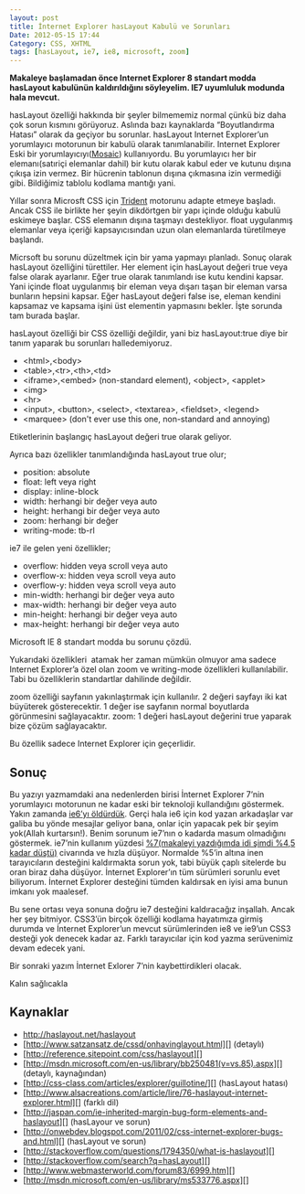 ```yaml
---
layout: post
title: İnternet Explorer hasLayout Kabulü ve Sorunları
Date: 2012-05-15 17:44
Category: CSS, XHTML
tags: [hasLayout, ie7, ie8, microsoft, zoom]
---
```


**Makaleye başlamadan önce Internet Explorer 8 standart modda hasLayout
kabulünün kaldırıldığını söyleyelim. IE7 uyumluluk modunda hala
mevcut.**

hasLayout özelliği hakkında bir şeyler bilmememiz normal çünkü biz daha
çok sorun kısmını görüyoruz. Aslında bazı kaynaklarda “Boyutlandırma
Hatası” olarak da geçiyor bu sorunlar. hasLayout Internet Explorer’un
yorumlayıcı motorunun bir kabulü olarak tanımlanabilir. Internet
Explorer Eski bir yorumlayıcıyı([Mosaic][]) kullanıyordu. Bu yorumlayıcı
her bir elemanı(satıriçi elemanlar dahil) bir kutu olarak kabul eder ve
kutunu dışına çıkışa izin vermez. Bir hücrenin tablonun dışına çıkmasına
izin vermediği gibi. Bildiğimiz tablolu kodlama mantığı yani.

Yıllar sonra Microsft CSS için [Trident][] motorunu adapte etmeye
başladı. Ancak CSS ile birlikte her şeyin dikdörtgen bir yapı içinde
olduğu kabulü eskimeye başlar. CSS elemanın dışına taşmayı destekliyor.
float uygulanmış elemanlar veya içeriği kapsayıcısından uzun olan
elemanlarda türetilmeye başlandı.

Micrsoft bu sorunu düzeltmek için bir yama yapmayı planladı. Sonuç
olarak hasLayout özelliğini türettiler. Her element için hasLayout
değeri true veya false olarak ayarlanır. Eğer true olarak tanımlandı ise
kutu kendini kapsar. Yani içinde float uygulanmış bir eleman veya dışarı
taşan bir eleman varsa bunların hepsini kapsar. Eğer hasLayout değeri
false ise, eleman kendini kapsamaz ve kapsama işini üst elementin
yapmasını bekler. İşte sorunda tam burada başlar.

hasLayout özelliği bir CSS özelliği değildir, yani biz hasLayout:true
diye bir tanım yaparak bu sorunları halledemiyoruz.

-   <html\>,<body\>
-   <table\>,<tr\>,<th\>,<td\>
-   <iframe\>,<embed\> (non-standard element), <object\>, <applet\>
-   <img\>
-   <hr\>
-   <input\>, <button\>, <select\>, <textarea\>, <fieldset\>, <legend\>
-   <marquee\> (don't ever use this one, non-standard and annoying)

Etiketlerinin başlangıç hasLayout değeri true olarak geliyor.

Ayrıca bazı özellikler tanımlandığında hasLayout true olur;

-   position: absolute
-   float: left veya right
-   display: inline-block
-   width: herhangi bir değer veya auto
-   height: herhangi bir değer veya auto
-   zoom: herhangi bir değer
-   writing-mode: tb-rl

ie7 ile gelen yeni özellikler;

-   overflow: hidden veya scroll veya auto
-   overflow-x: hidden veya scroll veya auto
-   overflow-y: hidden veya scroll veya auto
-   min-width: herhangi bir değer veya auto
-   max-width: herhangi bir değer veya auto
-   min-height: herhangi bir değer veya auto
-   max-height: herhangi bir değer veya auto

Microsoft IE 8 standart modda bu sorunu çözdü.

Yukarıdaki özellikleri  atamak her zaman mümkün olmuyor ama sadece
Internet Explorer’a özel olan zoom ve writing-mode özellikleri
kullanılabilir. Tabi bu özelliklerin standartlar dahilinde değildir.

zoom özelliği sayfanın yakınlaştırmak için kullanılır. 2 değeri sayfayı
iki kat büyüterek gösterecektir. 1 değer ise sayfanın normal boyutlarda
görünmesini sağlayacaktır. zoom: 1 değeri hasLayout değerini true
yaparak bize çözüm sağlayacaktır.

Bu özellik sadece Internet Explorer için geçerlidir.

## Sonuç

Bu yazıyı yazmamdaki ana nedenlerden birisi İnternet Explorer 7’nin
yorumlayıcı motorunun ne kadar eski bir teknoloji kullandığını
göstermek. Yakın zamanda [ie6’yı öldürdük][]. Gerçi hala ie6 için kod
yazan arkadaşlar var galiba bu yönde mesajlar geliyor bana, onlar için
yapacak pek bir şeyim yok(Allah kurtarsın!). Benim sorunum ie7’nın o
kadarda masum olmadığını göstermek. ie7’nin kullanım yüzdesi
[%7(makaleyi yazdığımda idi şimdi %4,5 kadar düştü)][] civarında ve
hızla düşüyor. Normalde %5’in altına inen tarayıcıların desteğini
kaldırmakta sorun yok, tabi büyük çaplı sitelerde bu oran biraz daha
düşüyor. İnternet Explorer’ın tüm sürümleri sorunlu evet biliyorum.
İnternet Explorer desteğini tümden kaldırsak en iyisi ama bunun imkanı
yok maalesef.

Bu sene ortası veya sonuna doğru ie7 desteğini kaldıracağız inşallah.
Ancak her şey bitmiyor. CSS3’ün birçok özelliği kodlama hayatımıza
girmiş durumda ve İnternet Explorer’un mevcut sürümlerinden ie8 ve
ie9’un CSS3 desteği yok denecek kadar az. Farklı tarayıcılar için kod
yazma serüvenimiz devam edecek yani.

Bir sonraki yazım İnternet Exlorer 7’nin kaybettirdikleri olacak.

Kalın sağlıcakla

## Kaynaklar

-   http://haslayout.net/haslayout
-   [http://www.satzansatz.de/cssd/onhavinglayout.html][] (detaylı)
-   [http://reference.sitepoint.com/css/haslayout][]
-   [http://msdn.microsoft.com/en-us/library/bb250481(v=vs.85).aspx][]
    (detaylı, kaynağından)
-   [http://css-class.com/articles/explorer/guillotine/][] (hasLayout
    hatası)
-   [http://www.alsacreations.com/article/lire/76-haslayout-internet-explorer.html][]
    (farklı dil)
-   [http://jaspan.com/ie-inherited-margin-bug-form-elements-and-haslayout][]
    (hasLayour ve sorun)
-   [http://onwebdev.blogspot.com/2011/02/css-internet-explorer-bugs-and.html][]
    (hasLayout ve sorun)
-   [http://stackoverflow.com/questions/1794350/what-is-haslayout][]
-   [http://stackoverflow.com/search?q=hasLayout][]
-   [http://www.webmasterworld.com/forum83/6999.htm][]
-   [http://msdn.microsoft.com/en-us/library/ms533776.aspx][]


  [Mosaic]: http://en.wikipedia.org/wiki/Mosaic_web_browser
  [Trident]: http://en.wikipedia.org/wiki/Trident_(layout_engine)
  [ie6’yı öldürdük]: http://www.fatihhayrioglu.com/ie6-sonrasi-kod-yazma-aliskanliklarimizi-guncellemek/
  [%7(makaleyi yazdığımda idi şimdi %4,5 kadar düştü)]: http://labs.sahibinden.com/yazi/sahibinden-com-ziyaretcileri-2011-yili-teknoloji-analizi/
  [http://www.satzansatz.de/cssd/onhavinglayout.html]: http://www.satzansatz.de/cssd/onhavinglayout.html
  [http://reference.sitepoint.com/css/haslayout]: http://reference.sitepoint.com/css/haslayout
  [http://msdn.microsoft.com/en-us/library/bb250481(v=vs.85).aspx]: http://msdn.microsoft.com/en-us/library/bb250481(v=vs.85).aspx
  [http://css-class.com/articles/explorer/guillotine/]: http://css-class.com/articles/explorer/guillotine/
  [http://www.alsacreations.com/article/lire/76-haslayout-internet-explorer.html]: http://www.alsacreations.com/article/lire/76-haslayout-internet-explorer.html
  [http://jaspan.com/ie-inherited-margin-bug-form-elements-and-haslayout]: http://jaspan.com/ie-inherited-margin-bug-form-elements-and-haslayout
  [http://onwebdev.blogspot.com/2011/02/css-internet-explorer-bugs-and.html]: http://onwebdev.blogspot.com/2011/02/css-internet-explorer-bugs-and.html
  [http://stackoverflow.com/questions/1794350/what-is-haslayout]: http://stackoverflow.com/questions/1794350/what-is-haslayout
  [http://stackoverflow.com/search?q=hasLayout]: http://stackoverflow.com/search?q=hasLayout
  [http://www.webmasterworld.com/forum83/6999.htm]: http://www.webmasterworld.com/forum83/6999.htm
  [http://msdn.microsoft.com/en-us/library/ms533776.aspx]: http://msdn.microsoft.com/en-us/library/ms533776.aspx

